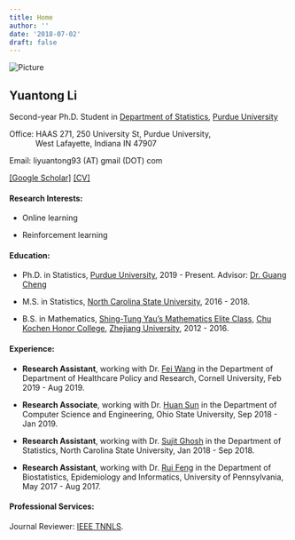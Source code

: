 ```yaml
---
title: Home
author: ''
date: '2018-07-02'
draft: false
---
```


![Picture](/self-image/selfie.jpg)

## Yuantong Li 

Second-year Ph.D. Student in [Department of Statistics](https://www.stat.purdue.edu/index.html), [Purdue University](https://www.purdue.edu)

Office: HAAS 271,
250 University St, Purdue University,<br/>
&nbsp;&nbsp;&nbsp;&nbsp;&nbsp;&nbsp;&nbsp;&nbsp;&nbsp;&nbsp;&nbsp;
West Lafayette, Indiana IN 47907

Email: liyuantong93 (AT) gmail (DOT) com

[[Google Scholar]](https://scholar.google.com/citations?hl=en&user=wT8kLn4AAAAJ&view_op=list_works&sortby=title&gmla=AJsN-F76O2e1DXmn54H5khUZ1Fl2HpQcHUCTxdZDV6UkaC0crFRf0QtIPZ5Dbr0Iy5y8_saLFPb3SSj-6HRJ1dyUOOKqJk_d9vHFDeMGDGh3b2pDdGcepdI&sciund=1766651423776757674)
[[CV]](/CV/CV_Yuantong_Li.pdf)
#### Research Interests:

* Online learning

* Reinforcement learning

#### Education:

* Ph.D. in Statistics, [Purdue University](http://www.stat.purdue.edu), 2019 - Present. Advisor: [Dr. Guang Cheng](https://www.stat.purdue.edu/~chengg/2.html)

* M.S. in Statistics, [North Carolina State University](https://www.stat.ncsu.edu), 2016 - 2018.

* B.S. in Mathematics, [Shing-Tung Yau’s Mathematics Elite Class](http://www.yau-awards.org/yauclass.php), [Chu Kochen Honor College](http://ckc.zju.edu.cn/english/), [Zhejiang University](https://www.zju.edu.cn/english/), 2012 - 2016.




#### Experience:

*  **Research Assistant**, working with Dr. [Fei Wang](https://sites.google.com/site/feiwang03/) in the Department of Department of Healthcare Policy and Research, Cornell University, Feb 2019 - Aug 2019.

*  **Research Associate**, working with Dr. [Huan Sun](http://web.cse.ohio-state.edu/~sun.397/) in the Department of Computer Science and Engineering, Ohio State University, Sep 2018 - Jan 2019.

*  **Research Assistant**, working with Dr. [Sujit Ghosh](https://www.stat.ncsu.edu/people/ghosh/) in the Department of Statistics, North Carolina State University, Jan 2018 - Sep 2018.

*  **Research Assistant**, working with Dr. [Rui Feng](https://www.dbei.med.upenn.edu/bio/rui-feng-phd) in the
Department of Biostatistics, Epidemiology and Informatics, University of Pennsylvania, May 2017 - Aug 2017.


#### Professional Services:

Journal Reviewer: [IEEE TNNLS](https://ieeexplore.ieee.org/xpl/RecentIssue.jsp?punumber=5962385).








